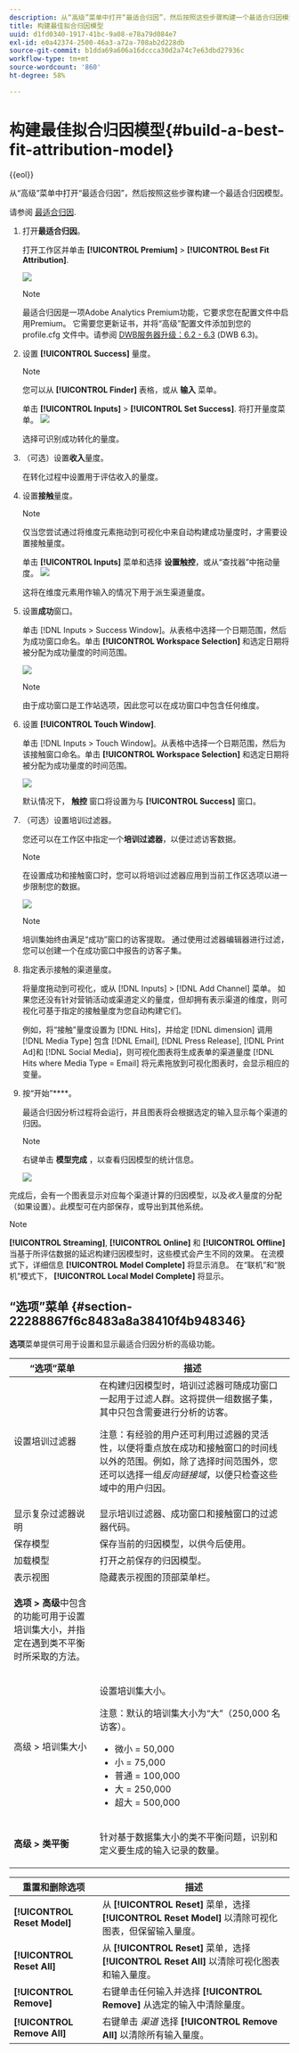 ```yaml
---
description: 从“高级”菜单中打开“最适合归因”，然后按照这些步骤构建一个最适合归因模型。
title: 构建最佳拟合归因模型
uuid: d1fd0340-1917-41bc-9a08-e78a79d084e7
exl-id: e0a42374-2500-46a3-a72a-708ab2d228db
source-git-commit: b1dda69a606a16dccca30d2a74c7e63dbd27936c
workflow-type: tm+mt
source-wordcount: '860'
ht-degree: 58%

---
```


# 构建最佳拟合归因模型{#build-a-best-fit-attribution-model}

{{eol}}

从“高级”菜单中打开“最适合归因”，然后按照这些步骤构建一个最适合归因模型。

请参阅 [最适合归因](../../../../home/c-get-started/c-attribution-profiles/c-attrib-algorithmic/c-attrib-algorithmic.md#concept-237feb6e9c4d49efaf75399297dcb9d1).

1. 打开&#x200B;**最适合归因**。

   打开工作区并单击 **[!UICONTROL Premium]** > **[!UICONTROL Best Fit Attribution]**.

   ![](assets/attrib_windows_launch.png)

   >[!NOTE]
   >
   >最适合归因是一项Adobe Analytics Premium功能，它要求您在配置文件中启用Premium。 它需要您更新证书，并将“高级”配置文件添加到您的 profile.cfg 文件中。请参阅 [DWB服务器升级：6.2 - 6.3](/help/home/c-inst-svr/c-upgrd-uninst-sftwr/c-upgrd-sftwr/c-6-2-to-6-3-upgrade.md) (DWB 6.3)。

1. 设置 **[!UICONTROL Success]** 量度。

   >[!NOTE]
   >
   >您可以从 **[!UICONTROL Finder]** 表格，或从 **输入** 菜单。

   单击 **[!UICONTROL Inputs]** > **[!UICONTROL Set Success]**. 将打开量度菜单。 ![](assets/attrib_set_success_metric.png)

   选择可识别成功转化的量度。

1. （可选）设置&#x200B;**收入**&#x200B;量度。

   在转化过程中设置用于评估收入的量度。

1. 设置&#x200B;**接触**&#x200B;量度。

   >[!NOTE]
   >
   >仅当您尝试通过将维度元素拖动到可视化中来自动构建成功量度时，才需要设置接触量度。

   单击 **[!UICONTROL Inputs]** 菜单和选择 **设置触控**，或从“查找器”中拖动量度。 ![](assets/attrib_set_touch.png)

   这将在维度元素用作输入的情况下用于派生渠道量度。

1. 设置&#x200B;**成功**&#x200B;窗口。

   单击 [!DNL Inputs > Success Window]。从表格中选择一个日期范围，然后为成功窗口命名。单击 **[!UICONTROL Workspace Selection]** 和选定日期将被分配为成功量度的时间范围。

   ![](assets/attrib_set_success_window.png)

   >[!NOTE]
   >
   >由于成功窗口是工作站选项，因此您可以在成功窗口中包含任何维度。

1. 设置 **[!UICONTROL Touch Window]**.

   单击 [!DNL Inputs > Touch Window]。从表格中选择一个日期范围，然后为该接触窗口命名。单击 **[!UICONTROL Workspace Selection]** 和选定日期将被分配为成功量度的时间范围。

   ![](assets/attrib_set_touch_window.png)

   默认情况下， **触控** 窗口将设置为与 **[!UICONTROL Success]** 窗口。

1. （可选）设置培训过滤器。

   您还可以在工作区中指定一个&#x200B;**培训过滤器**，以便过滤访客数据。

   >[!NOTE]
   >
   >在设置成功和接触窗口时，您可以将培训过滤器应用到当前工作区选项以进一步限制您的数据。

   ![](assets/attrib_filter.png)

   >[!NOTE]
   >
   >培训集始终由满足“成功”窗口的访客提取。 通过使用过滤器编辑器进行过滤，您可以创建一个在成功窗口中报告的访客子集。

1. 指定表示接触的渠道量度。

   将量度拖动到可视化，或从 [!DNL Inputs] > [!DNL Add Channel] 菜单。 如果您还没有针对营销活动或渠道定义的量度，但却拥有表示渠道的维度，则可视化可基于指定的接触量度为您自动构建它们。

   例如，将“接触”量度设置为 [!DNL Hits]，并给定 [!DNL dimension] 调用 [!DNL Media Type] 包含 [!DNL Email], [!DNL Press Release], [!DNL Print Ad]和 [!DNL Social Media]，则可视化图表将生成表单的渠道量度 [!DNL Hits where Media Type = Email] 将元素拖放到可视化图表时，会显示相应的变量。

1. 按“开始”****。

   最适合归因分析过程将会运行，并且图表将会根据选定的输入显示每个渠道的归因。

   >[!NOTE]
   >
   >右键单击 **模型完成** ，以查看归因模型的统计信息。

   ![](assets/attrib_visualization.png)

完成后，会有一个图表显示对应每个渠道计算的归因模型，以及&#x200B;*收入*&#x200B;量度的分配（如果设置）。此模型可在内部保存，或导出到其他系统。

>[!NOTE]
>
>**[!UICONTROL Streaming]**, **[!UICONTROL Online]** 和 **[!UICONTROL Offline]** 当基于所评估数据的延迟构建归因模型时，这些模式会产生不同的效果。 在流模式下，详细信息 **[!UICONTROL Model Complete]** 将显示消息。 在“联机”和“脱机”模式下， **[!UICONTROL Local Model Complete]** 将显示。

## “选项”菜单 {#section-22288867f6c8483a8a38410f4b948346}

**选项**&#x200B;菜单提供可用于设置和显示最适合归因分析的高级功能。

<table id="table_8F6F517B7DBF4259814BEC6D07A72EAC">
 <thead>
  <tr>
   <th colname="col1" class="entry"> “选项”菜单 </th>
   <th colname="col2" class="entry"> 描述 </th>
  </tr>
 </thead>
 <tbody>
  <tr>
   <td colname="col1"><span class="uicontrol">设置培训过滤器</span> </td>
   <td colname="col2"> 在构建归因模型时，培训过滤器可随成功窗口一起用于过滤人群。这将提供一组数据子集，其中只包含需要进行分析的访客。 <p>注意：有经验的用户还可利用过滤器的灵活性，以便将重点放在成功和接触窗口的时间线以外的范围。例如，除了选择时间范围外，您还可以选择一组<i>反向链接域</i>，以便只检查这些域中的用户归因。 </p> </td>
  </tr>
  <tr>
   <td colname="col1"><span class="uicontrol"> 显示复杂过滤器说明 </span> </td>
   <td colname="col2"> 显示培训过滤器、成功窗口和接触窗口的过滤器代码。 </td>
  </tr>
  <tr>
   <td colname="col1"><span class="uicontrol">保存模型</span> </td>
   <td colname="col2"> 保存当前的归因模型，以供今后使用。 </td>
  </tr>
  <tr>
   <td colname="col1"><span class="uicontrol">加载模型</span> </td>
   <td colname="col2"> 打开之前保存的归因模型。 </td>
  </tr>
  <tr>
   <td colname="col1"><span class="uicontrol">表示视图</span> </td>
   <td colname="col2"> 隐藏表示视图的顶部菜单栏。 </td>
  </tr>
  <tr>
   <td colname="col1"> <p><b>选项 &gt; 高级</b>中包含的功能可用于设置培训集大小，并指定在遇到类不平衡时所采取的方法。 </p> </td>
   <td colname="col2"> </td>
  </tr>
  <tr>
   <td colname="col1"><span class="uicontrol">高级 &gt; 培训集大小</span> </td>
   <td colname="col2"> <p>设置培训集大小。 </p> <p>注意：默认的培训集大小为“大”（250,000 名访客）。 </p>
    <ul id="ul_5F17C60227C34A85A2C476A32F2B5DCD">
     <li id="li_A076FC2AD0214ADDBFCFD82AEA5F0880">微小 = 50,000 </li>
     <li id="li_17E77E01D5374068BEBC80B3AD4CCD41">小 = 75,000 </li>
     <li id="li_7F6B4834742A4BFCBC3DB214425B88C3">普通 = 100,000 </li>
     <li id="li_0BB7F791603745028CFC661EBC94D8B4">大 = 250,000 </li>
     <li id="li_34B60233C84F48F1BCB8040C5195411A">超大 = 500,000 </li>
    </ul> </td>
  </tr>
  <tr>
   <td colname="col1"><b>高级 &gt; 类平衡</b> </td>
   <td colname="col2"> <p>针对基于数据集大小的类不平衡问题，识别和定义要生成的输入记录的数量。 </p> </td>
  </tr>
 </tbody>
</table>

| 重置和删除选项 | 描述 |
|---|---|
| **[!UICONTROL Reset Model]** | 从 **[!UICONTROL Reset]** 菜单，选择 **[!UICONTROL Reset Model]** 以清除可视化图表，但保留输入量度。 |
| **[!UICONTROL Reset All]** | 从 **[!UICONTROL Reset]** 菜单，选择 **[!UICONTROL Reset All]** 以清除可视化图表和输入量度。 |
| **[!UICONTROL Remove]** | 右键单击任何输入并选择 **[!UICONTROL Remove]** 从选定的输入中清除量度。 |
| **[!UICONTROL Remove All]** | 右键单击 *渠道* 选择 **[!UICONTROL Remove All]** 以清除所有输入量度。 |
